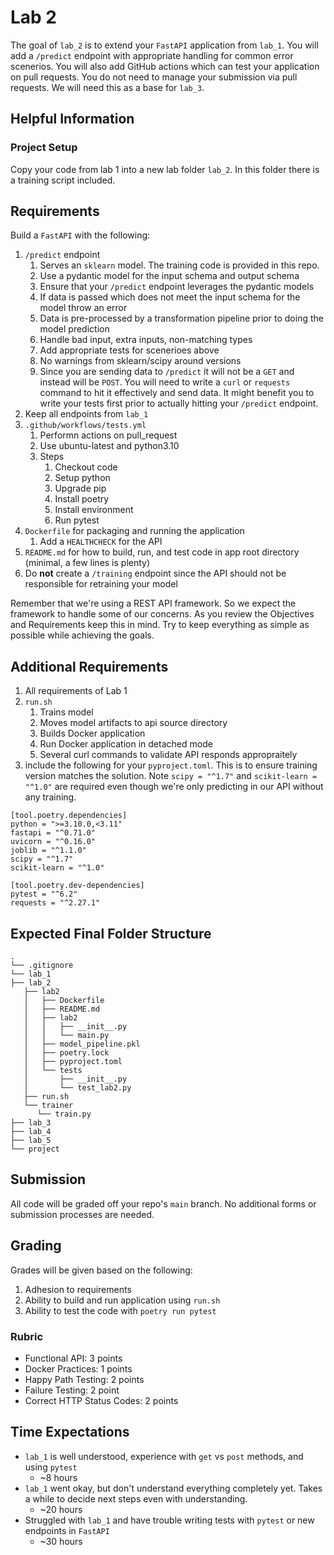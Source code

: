 # Lab 2

The goal of `lab_2` is to extend your `FastAPI` application from `lab_1`. You will add a `/predict` endpoint with appropriate handling for common error scenerios. You will also add GitHub actions which can test your application on pull requests. You do not need to manage your submission via pull requests. We will need this as a base for `lab_3`.

## Helpful Information

### Project Setup

Copy your code from lab 1 into a new lab folder `lab_2`. In this folder there is a training script included.

## Requirements

Build a `FastAPI` with the following:

1. `/predict` endpoint
   1. Serves an `sklearn` model. The training code is provided in this repo.
   2. Use a pydantic model for the input schema and output schema
   3. Ensure that your `/predict` endpoint leverages the pydantic models
   4. If data is passed which does not meet the input schema for the model throw an error
   5. Data is pre-processed by a transformation pipeline prior to doing the model prediction
   6. Handle bad input, extra inputs, non-matching types
   7. Add appropriate tests for scenerioes above
   8. No warnings from sklearn/scipy around versions
   9. Since you are sending data to `/predict` it will not be a `GET` and instead will be `POST`. You will need to write a `curl` or `requests` command to hit it effectively and send data. It might benefit you to write your tests first prior to actually hitting your `/predict` endpoint.
2. Keep all endpoints from `lab_1`
3. `.github/workflows/tests.yml`
   1. Performn actions on pull_request
   2. Use ubuntu-latest and python3.10
   3. Steps
         1. Checkout code
         2. Setup python
         3. Upgrade pip
         4. Install poetry
         5. Install environment
         6. Run pytest
4. `Dockerfile` for packaging and running the application
   1. Add a `HEALTHCHECK` for the API
5. `README.md` for how to build, run, and test code in app root directory (minimal, a few lines is plenty)
6. Do **not** create a `/training` endpoint since the API should not be responsible for retraining your model

Remember that we're using a REST API framework. So we expect the framework to handle some of our concerns. As you review the Objectives and Requirements keep this in mind. Try to keep everything as simple as possible while achieving the goals.

## Additional Requirements

1. All requirements of Lab 1
2. `run.sh`
   1. Trains model
   2. Moves model artifacts to api source directory
   3. Builds Docker application
   4. Run Docker application in detached mode
   5. Several curl commands to validate API responds appropraitely
3. include the following for your `pyproject.toml`. This is to ensure training version matches the solution. Note `scipy = "^1.7"` and `scikit-learn = "^1.0"` are required even though we're only predicting in our API without any training.

```{toml}
[tool.poetry.dependencies]
python = ">=3.10.0,<3.11"
fastapi = "^0.71.0"
uvicorn = "^0.16.0"
joblib = "^1.1.0"
scipy = "^1.7"
scikit-learn = "^1.0"

[tool.poetry.dev-dependencies]
pytest = "^6.2"
requests = "^2.27.1"
```

## Expected Final Folder Structure

```{text}
.
└── .gitignore
└── lab_1
├── lab_2
   ├── lab2
   │   ├── Dockerfile
   │   ├── README.md
   │   ├── lab2
   │   │   ├── __init__.py
   │   │   └── main.py
   │   ├── model_pipeline.pkl
   │   ├── poetry.lock
   │   ├── pyproject.toml
   │   └── tests
   │       ├── __init__.py
   │       └── test_lab2.py
   ├── run.sh
   └── trainer
      └── train.py
├── lab_3
├── lab_4
├── lab_5
└── project
```

## Submission

All code will be graded off your repo's `main` branch. No additional forms or submission processes are needed.

## Grading

Grades will be given based on the following:

1. Adhesion to requirements
2. Ability to build and run application using `run.sh`
3. Ability to test the code with `poetry run pytest`

### Rubric

- Functional API: 3 points
- Docker Practices: 1 points
- Happy Path Testing: 2 points
- Failure Testing: 2 point
- Correct HTTP Status Codes: 2 points

## Time Expectations

- `lab_1` is well understood, experience with `get` vs `post` methods, and using `pytest`
  - ~8 hours
- `lab_1` went okay, but don't understand everything completely yet. Takes a while to decide next steps even with understanding.
  - ~20 hours
- Struggled with `lab_1` and have trouble writing tests with `pytest` or new endpoints in `FastAPI`
  - ~30 hours
